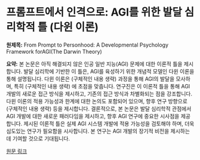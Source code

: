 # 프롬프트에서 인격으로: AGI를 위한 발달 심리학적 틀 (다윈 이론)

**원제목:** From Prompt to Personhood: A Developmental Psychology Framework forAGI(The Darwin Theory)

**요약:** 본 논문은 아직 해결되지 않은 인공 일반 지능(AGI) 문제에 대한 이론적 틀을 제시합니다.  발달 심리학에 기반한 이 틀은, AGI를 육성하기 위한 개념적 모델인 다윈 이론을 통해 설명됩니다. 다윈 이론은  (구체적인 내용 생략) 과정을 통해 AGI의 발달을 모사하며,  특히  (구체적인 내용 생략) 에 초점을 맞춥니다.  연구진은 이 이론적 틀을 통해 AGI 개발의 새로운 접근 방식을 제시하고, 기존의 접근 방식과 차별화되는 점을 강조합니다.  다윈 이론의 적용 가능성과 한계에 대한 논의도 포함되어 있으며,  향후 연구 방향으로  (구체적인 내용 생략)  등을 제시합니다.  결론적으로, 본 논문은 발달 심리학적 관점에서 AGI 개발에 대한 새로운 패러다임을 제시하고,  향후 AGI 연구에 중요한 시사점을 제공합니다.  제시된 이론적 틀은  실제 AGI 시스템 개발에 적용 가능성을 검토해야 하며,  더욱 심도있는 연구가 필요함을 시사합니다.  본 연구는 AGI 개발의 장기적 비전을 제시하는 데 기여할 것으로 기대됩니다.

[원문 링크](https://www.researchgate.net/profile/Ahmad-Abdurrahim/publication/393532365_Title_From_Prompt_to_Personhood_A_Developmental_Psychology_Framework_for_AGI_The_Darwin_Theory/links/686eca7e39c3583512083e97/Title-From-Prompt-to-Personhood-A-Developmental-Psychology-Framework-for-AGI-The-Darwin-Theory.pdf)
